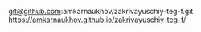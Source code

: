 git@github.com:amkarnaukhov/zakrivayuschiy-teg-f.git
https://amkarnaukhov.github.io/zakrivayuschiy-teg-f/
